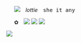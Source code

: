
⠀⠀![](https://komarev.com/ghpvc/?username=edtroject&color=6A0000)  ⠀*lottie*  ⠀<kbd>she it any</kbd>


⠀⠀✿ ⠀![](https://cdn.discordapp.com/attachments/379127701015101451/1263325842876924044/IMG_6378.png?ex=6699d360&is=669881e0&hm=4177d2cb6f1d67d23a3929525fa8a83e3a23eb2113b1ac5b385b680594e226bd&) ![](https://cdn.discordapp.com/attachments/379127701015101451/1263325843552342036/IMG_6377.png?ex=6699d360&is=669881e0&hm=c8a529aa7425e0211dc9dd594616402ae423f3a280c01076a1b4b2a531f69eaf&) ![](https://cdn.discordapp.com/attachments/379127701015101451/1263325844051333120/IMG_6376.png?ex=6699d360&is=669881e0&hm=74c18d1a485c3278fbe608d8adce4f18d1abcc1dfd2f948647fb2b669a970865&)   ⠀



![](https://cdn.discordapp.com/attachments/1135129349297807400/1263319658623402004/IMG_6375.gif?ex=6699cd9d&is=66987c1d&hm=debf4262bd6537e7a1441c7f28d99fdb599b3e17631e28afc7fa4ab425dbac4a&)
